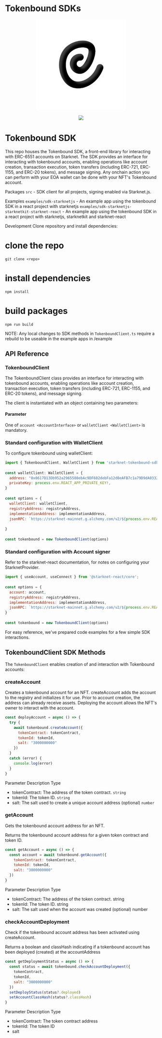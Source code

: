 # Tokenbound SDKs

<!-- logo -->
<p align="center">
  <img width='300' src="./assets/tokenbound.png">
</p>

<!-- primary badges -->
<p align="center">
  <a href="https://github.com/horuslabsio/TBA-SDK/LICENSE/">
    <img src="https://img.shields.io/badge/license-MIT-black">
  </a>
</p>

# Tokenbound SDK

This repo houses the Tokenbound SDK, a front-end library for interacting with ERC-6551 accounts on Starknet. The SDK provides an interface for interacting with tokenbound accounts, enabling operations like account creation, transaction execution, token transfers (including ERC-721, ERC-1155, and ERC-20 tokens), and message signing. Any onchain action you can perform with your EOA wallet can be done with your NFT's Tokenbound account.

Packages
`src` - SDK client for all projects, signing enabled via Starknet.js.

Examples
`examples/sdk-starknetjs` - An example app using the tokenbound SDK in a react project with starknetjs
`examples/sdk-starknetjs-starknetkit-starknet-react` - An example app using the tokenbound SDK in a react project with starknetjs, starknetkit and starknet-react

Development
Clone repository and install dependencies:
# clone the repo
```
git clone <repo>
```
# install dependencies
```
npm install
```
# build packages
```
npm run build
```
NOTE: Any local changes to SDK methods in `TokenboundClient.ts` require a rebuild to be useable in the example apps in /example

## API Reference
### TokenboundClient
The TokenboundClient class provides an interface for interacting with tokenbound accounts, enabling operations like account creation, transaction execution, token transfers (including ERC-721, ERC-1155, and ERC-20 tokens), and message signing.

The client is instantiated with an object containing two parameters:

#### Parameter	
One of `account <AccountInterface>` or `walletClient <WalletClient>` is	mandatory.

### Standard configuration with WalletClient
To configure tokenbound using walletClient:

```js
import { TokenboundClient, WalletClient } from 'starknet-tokenbound-sdk';

const walletClient: WalletClient = {
  address: "0x0617D13Db952a2965580ebAc9DF602debFa12d0eAFB7c1a79D9dA03321169286",
  privateKey: process.env.REACT_APP_PRIVATE_KEY!,
}

const options = {
  walletClient: walletClient,
  registryAddress: registryAddress,
  implementationAddress: implementationAddress,
  jsonRPC: `https://starknet-mainnet.g.alchemy.com/v2/${process.env.REACT_APP_ALCHEMY_API_KEY}`

}

const tokenbound = new TokenboundClient(options)
```

### Standard configuration  with Account signer
Refer to the starknet-react documentation, for notes on configuring your StarknetProvider.

```js
import { useAccount, useConnect } from '@starknet-react/core';

const options = {
  account: account,
  registryAddress: registryAddress,
  implementationAddress: implementationAddress,
  jsonRPC: `https://starknet-mainnet.g.alchemy.com/v2/${process.env.REACT_APP_ALCHEMY_API_KEY}`
}

const tokenbound = new TokenboundClient(options)
```

For easy reference, we've prepared code examples for a few simple SDK interactions.

## TokenboundClient SDK Methods
The `TokenboundClient` enables creation of and interaction with Tokenbound accounts:

### createAccount
Creates a tokenbound account for an NFT. createAccount adds the account to the registry and initializes it for use. Prior to account creation, the address can already receive assets. Deploying the account allows the NFT's owner to interact with the account.

```js
const deployAccount = async () => {
  try {
    await tokenbound.createAccount({
      tokenContract: tokenContract,
      tokenId: tokenId,
      salt: "3000000000"
    })
  }
  catch (error) {
    console.log(error)
  }
}
```

Parameter	Description	Type
- tokenContract: The address of the token contract.	`string`
- tokenId: The token ID.	`string`
- salt:	The salt used to create a unique account address (optional)	`number`

### getAccount
Gets the tokenbound account address for an NFT.

Returns the tokenbound account address for a given token contract and token ID.

```js
const getAccount = async () => {
  const account = await tokenbound.getAccount({
    tokenContract: tokenContract,
    tokenId: tokenId,
    salt: "3000000000"
  })
}
```

Parameter	Description	Type
- tokenContract:	The address of the token contract.	string
- tokenId:	The token ID.	string
- salt:	The salt used when the account was created (optional)	number

### checkAccountDeployment
Check if the tokenbound account address has been activated using createAccount.

Returns a boolean and classHash indicating if a tokenbound account has been deployed (created) at the accountAddress

```js
const getDeploymentStatus = async () => {
  const status = await tokenbound.checkAccountDeployment({
    tokenContract,
    tokenId,
    salt: "3000000000"
  })
  setDeployStatus(status?.deployed)
  setAccountClassHash(status?.classHash)
}
```

Parameter	Description	Type
- tokenContract: The token contract address
- tokenId: The token ID
- salt

